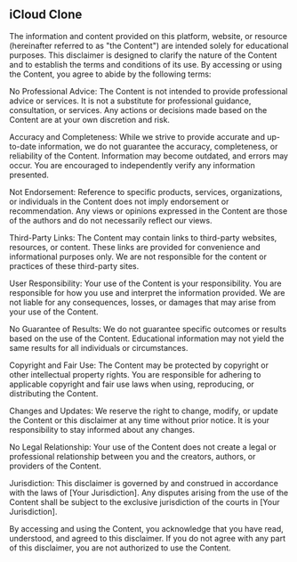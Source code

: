 ## iCloud Clone

The information and content provided on this platform, website, or resource (hereinafter referred to as "the Content") are intended solely for educational purposes. This disclaimer is designed to clarify the nature of the Content and to establish the terms and conditions of its use. By accessing or using the Content, you agree to abide by the following terms:

No Professional Advice: The Content is not intended to provide professional advice or services. It is not a substitute for professional guidance, consultation, or services. Any actions or decisions made based on the Content are at your own discretion and risk.

Accuracy and Completeness: While we strive to provide accurate and up-to-date information, we do not guarantee the accuracy, completeness, or reliability of the Content. Information may become outdated, and errors may occur. You are encouraged to independently verify any information presented.

Not Endorsement: Reference to specific products, services, organizations, or individuals in the Content does not imply endorsement or recommendation. Any views or opinions expressed in the Content are those of the authors and do not necessarily reflect our views.

Third-Party Links: The Content may contain links to third-party websites, resources, or content. These links are provided for convenience and informational purposes only. We are not responsible for the content or practices of these third-party sites.

User Responsibility: Your use of the Content is your responsibility. You are responsible for how you use and interpret the information provided. We are not liable for any consequences, losses, or damages that may arise from your use of the Content.

No Guarantee of Results: We do not guarantee specific outcomes or results based on the use of the Content. Educational information may not yield the same results for all individuals or circumstances.

Copyright and Fair Use: The Content may be protected by copyright or other intellectual property rights. You are responsible for adhering to applicable copyright and fair use laws when using, reproducing, or distributing the Content.

Changes and Updates: We reserve the right to change, modify, or update the Content or this disclaimer at any time without prior notice. It is your responsibility to stay informed about any changes.

No Legal Relationship: Your use of the Content does not create a legal or professional relationship between you and the creators, authors, or providers of the Content.

Jurisdiction: This disclaimer is governed by and construed in accordance with the laws of [Your Jurisdiction]. Any disputes arising from the use of the Content shall be subject to the exclusive jurisdiction of the courts in [Your Jurisdiction].

By accessing and using the Content, you acknowledge that you have read, understood, and agreed to this disclaimer. If you do not agree with any part of this disclaimer, you are not authorized to use the Content.
